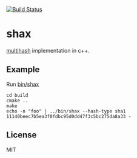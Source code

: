 [![Build Status](https://travis-ci.org/cpp-ipfs/cpp-multihash.svg?branch=master)](https://travis-ci.org/cpp-ipfs/cpp-multihash)

# shax

[multihash](//github.com/jbenet/multihash) implementation in c++.

## Example

Run [bin/shax](src/main.cpp)

```
cd build
cmake ..
make
echo -n "foo" | ../bin/shax --hash-type sha1
11140beec7b5ea3f0fdbc95d0dd47f3c5bc275da8a33 -
```

## License

MIT
